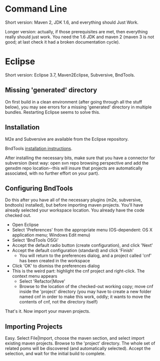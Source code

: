 # Command Line #

Short version: Maven 2, JDK 1.6, and everything should Just Work.

Longer version: actually, if those prerequisites are met, then everything really should just work. You need the 1.6 JDK and maven 2 (maven 3 is not good; at last check it had a broken documentation cycle).

# Eclipse #

Short version: Eclipse 3.7, Maven2Eclipse, Subversive, BndTools.

## Missing 'generated' directory ##

On first build in a clean environment (after going through all the stuff below), you may see errors for a missing 'generated' directory in multiple bundles. Restarting Eclipse seems to solve this.

## Installation ##

M2e and Subversive are available from the Eclipse repository.

BndTools [installation instructions](http://bndtools.org/installation.html).

After installing the necessary bits, make sure that you have a connector for subversion (best way: open svn repo browsing perspective and add the genxdm repo location--this will insure that projects are automatically associated, with no further effort on your part).

## Configuring BndTools ##

Do this after you have all of the necessary plugins (m2e, subversive, bndtools) installed), but before importing maven projects. You'll have already selected your workspace location. You already have the code checked out.

  * Open Eclipse
  * Select 'Preferences' from the appropriate menu (OS-dependent: OS X application menu; Windows Edit menu)
  * Select 'BndTools OSGi'
  * Accept the default radio button (create configuration), and click 'Next'
  * Accept the default configuration (standard) and click 'Finish'
    * You will return to the preferences dialog, and a project called 'cnf' has been created in the workspace
  * Click 'OK' to dismiss the preferences dialog
  * This is the weird part: highlight the cnf project and right-click. The context menu appears
    * Select 'Refactor|Move'
    * Browse to the location of the checked-out working copy; move cnf inside the 'project' directory (you may have to create a new folder named cnf in order to make this work, oddly; it wants to move the contents of cnf, not the directory itself)

That's it. Now import your maven projects.

## Importing Projects ##

Easy. Select File|Import, choose the maven section, and select import existing maven projects. Browse to the 'project' directory. The whole set of related poms will be discovered (and automatically selected). Accept the selection, and wait for the initial build to complete.